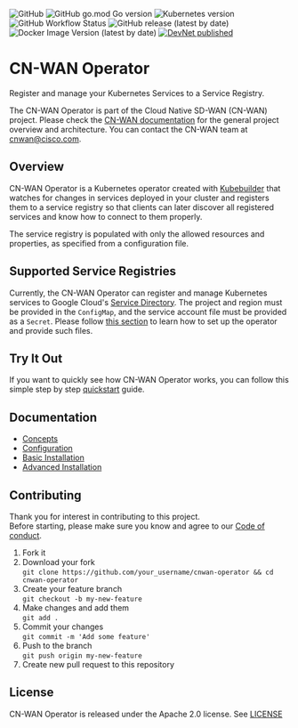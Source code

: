![GitHub](https://img.shields.io/github/license/CloudNativeSDWAN/cnwan-operator)
![GitHub go.mod Go version](https://img.shields.io/github/go-mod/go-version/CloudNativeSDWAN/cnwan-operator)
![Kubernetes version](https://img.shields.io/badge/kubernetes-1.11.3%2B-blue)
![GitHub Workflow Status](https://img.shields.io/github/workflow/status/CloudNativeSDWAN/cnwan-operator/Test)
![GitHub release (latest by date)](https://img.shields.io/github/v/release/CloudNativeSDWAN/cnwan-operator)
![Docker Image Version (latest by date)](https://img.shields.io/docker/v/cnwan/cnwan-operator?label=docker%20version)
[![DevNet published](https://static.production.devnetcloud.com/codeexchange/assets/images/devnet-published.svg)](https://developer.cisco.com/codeexchange/github/repo/CloudNativeSDWAN/cnwan-operator)

# CN-WAN Operator

Register and manage your Kubernetes Services to a Service Registry.

The CN-WAN Operator is part of the Cloud Native SD-WAN (CN-WAN) project. Please check the [CN-WAN documentation](https://github.com/CloudNativeSDWAN/cnwan-docs) for the general project overview and architecture. You can contact the CN-WAN team at [cnwan@cisco.com](mailto:cnwan@cisco.com).

## Overview

CN-WAN Operator is a Kubernetes operator created with [Kubebuilder](https://github.com/kubernetes-sigs/kubebuilder) that watches for changes in services deployed in your cluster and registers them to a service registry so that clients can later discover all registered services and know how to connect to them properly.

The service registry is populated with only the allowed resources and properties, as specified from a configuration file.

## Supported Service Registries

Currently, the CN-WAN Operator can register and manage Kubernetes services to Google Cloud's [Service Directory](https://cloud.google.com/service-directory). The project and region must be provided in the `ConfigMap`, and the service account file must be provided as a `Secret`.  Please follow [this section](#configure-the-operator) to learn how to set up the operator and provide such files.

## Try It Out

If you want to quickly see how CN-WAN Operator works, you can follow this simple step by step [quickstart](./docs/quickstart.md) guide.

## Documentation

* [Concepts](./docs/concepts.md)
* [Configuration](./docs/configuration.md)
* [Basic Installation](./docs/basic_installation.md)
* [Advanced Installation](./docs/advanced_installation.md)

## Contributing

Thank you for interest in contributing to this project.  
Before starting, please make sure you know and agree to our [Code of conduct](./code-of-conduct.md).

1. Fork it
2. Download your fork  
    `git clone https://github.com/your_username/cnwan-operator && cd cnwan-operator`
3. Create your feature branch  
    `git checkout -b my-new-feature`
4. Make changes and add them  
    `git add .`
5. Commit your changes  
    `git commit -m 'Add some feature'`
6. Push to the branch  
    `git push origin my-new-feature`
7. Create new pull request to this repository

## License

CN-WAN Operator is released under the Apache 2.0 license. See [LICENSE](./LICENSE)
